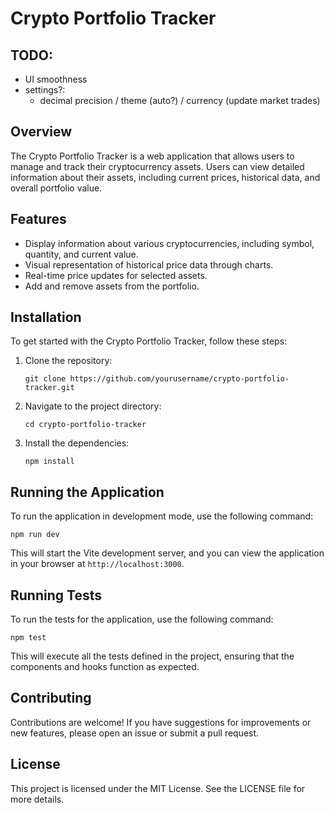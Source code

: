 # Crypto Portfolio Tracker

## TODO:
- UI smoothness
- settings?:
  - decimal precision / theme (auto?) / currency (update market trades)

## Overview
The Crypto Portfolio Tracker is a web application that allows users to manage and track their cryptocurrency assets. Users can view detailed information about their assets, including current prices, historical data, and overall portfolio value.

## Features
- Display information about various cryptocurrencies, including symbol, quantity, and current value.
- Visual representation of historical price data through charts.
- Real-time price updates for selected assets.
- Add and remove assets from the portfolio.

## Installation
To get started with the Crypto Portfolio Tracker, follow these steps:

1. Clone the repository:
   ```
   git clone https://github.com/yourusername/crypto-portfolio-tracker.git
   ```

2. Navigate to the project directory:
   ```
   cd crypto-portfolio-tracker
   ```

3. Install the dependencies:
   ```
   npm install
   ```

## Running the Application
To run the application in development mode, use the following command:
```
npm run dev
```
This will start the Vite development server, and you can view the application in your browser at `http://localhost:3000`.

## Running Tests
To run the tests for the application, use the following command:
```
npm test
```
This will execute all the tests defined in the project, ensuring that the components and hooks function as expected.

## Contributing
Contributions are welcome! If you have suggestions for improvements or new features, please open an issue or submit a pull request.

## License
This project is licensed under the MIT License. See the LICENSE file for more details.